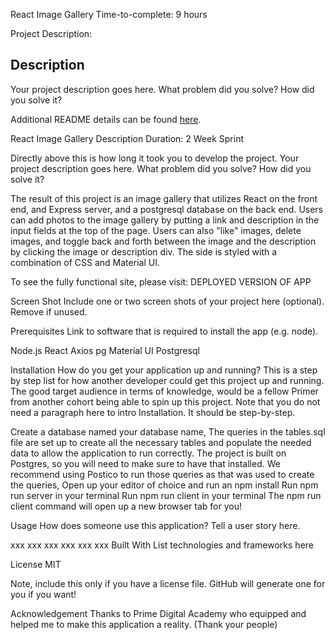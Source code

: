 React Image Gallery
Time-to-complete: 9 hours

Project Description:

## Description

Your project description goes here. What problem did you solve? How did you solve it?

Additional README details can be found [here](https://github.com/PrimeAcademy/readme-template/blob/master/README.md).

React Image Gallery
Description
Duration: 2 Week Sprint

Directly above this is how long it took you to develop the project. Your project description goes here. What problem did you solve? How did you solve it?

The result of this project is an image gallery that utilizes React on the front end, and Express server, and a postgresql database on the back end. Users can add photos to the image gallery by putting a link and description in the input fields at the top of the page. Users can also "like" images, delete images, and toggle back and forth between the image and the description by clicking the image or description div. The side is styled with a combination of CSS and Material UI. 

To see the fully functional site, please visit: DEPLOYED VERSION OF APP

Screen Shot
Include one or two screen shots of your project here (optional). Remove if unused.

Prerequisites
Link to software that is required to install the app (e.g. node).

Node.js
React
Axios
pg
Material UI
Postgresql

Installation
How do you get your application up and running? This is a step by step list for how another developer could get this project up and running. The good target audience in terms of knowledge, would be a fellow Primer from another cohort being able to spin up this project. Note that you do not need a paragraph here to intro Installation. It should be step-by-step.


Create a database named your database name,
The queries in the tables.sql file are set up to create all the necessary tables and populate the needed data to allow the application to run correctly. The project is built on Postgres, so you will need to make sure to have that installed. We recommend using Postico to run those queries as that was used to create the queries,
Open up your editor of choice and run an npm install
Run npm run server in your terminal
Run npm run client in your terminal
The npm run client command will open up a new browser tab for you!

Usage
How does someone use this application? Tell a user story here.

xxx
xxx
xxx
xxx
xxx
xxx
Built With
List technologies and frameworks here

License
MIT

Note, include this only if you have a license file. GitHub will generate one for you if you want!

Acknowledgement
Thanks to Prime Digital Academy who equipped and helped me to make this application a reality. (Thank your people)
